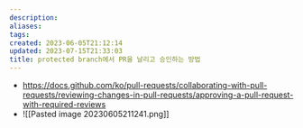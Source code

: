 ```yaml
---
description:
aliases: 
tags: 
created: 2023-06-05T21:12:14
updated: 2023-07-15T21:33:03
title: protected branch에서 PR을 날리고 승인하는 방법
---
```

- https://docs.github.com/ko/pull-requests/collaborating-with-pull-requests/reviewing-changes-in-pull-requests/approving-a-pull-request-with-required-reviews
- ![[Pasted image 20230605211241.png]]

